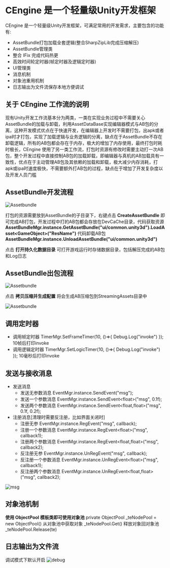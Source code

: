 # CEngine 是一个轻量级Unity开发框架

CEngine 是一个轻量级Unity开发框架，可满足常用的开发需求，主要包含的功能有:

* AssetBundle打包加载全套逻辑(整合SharpZipLib完成压缩解压)
* AssetBundle管理类
* 整合 IFix 完成代码热更
* 高效时间轮定时器(帧定时器及逻辑定时器)
* UI管理类
* 消息机制
* 对象池重用机制
* 日志输出为文件流保存本地方便调试

## 关于 CEngine 工作流的说明
现有Unity开发工作流基本分为两类，一类在实现业务过程中不需要关心AssetBundle的加载与卸载，利用AssetDataBase实现编辑器模式与AB包的分离，这种开发模式优点在于快速开发，在编辑器上开发时不需要打包，出apk或者ipa时才打包，实现了加载逻辑与业务逻辑的分离，缺点在于AssetBundle不存在卸载逻辑，所有的AB包都会存在于内存，极大的增加了内存使用，最终打包时耗时极长，CEngine 使用了另一类工作流，打包时资源有修改时需要主动打一次AB包，整个开发过程中直接控制AB包的加载卸载，即编辑器与真机的AB加载具有一致性，优点在于主动管理AB包及其依赖的加载和卸载，极大减少内存消耗，打apk或ipa时速度极快，不需要额外打AB包的过程，缺点在于增加了开发复杂度以及开发人员门槛

## AssetBundle开发流程
![Assetbundle](https://note.youdao.com/yws/public/resource/4b7367109b032273069df9c88f971989/xmlnote/WEBRESOURCEa67d4dc29b93b2f5ff00af760d23179e/26)

打包的资源需要放到AssetBundle的子目录下，右键点击 **CreateAssetBundle** 即可完成AB打包，开发过程中打的AB包都会存放在DevCaChe目录，代码获取资源 **AssetBundleMgr.instance.GetAssetBundle("ui/common.unity3d").LoadAsset&#60;GameObject&#62;("ResName")**
代码卸载AB包 **AssetBundleMgr.instance.UnloadAssetBundle("ui/common.unity3d")**

点击 **打开持久化数据目录** 可打开游戏运行时存储数据目录，包括解压完成的AB包和Log日志


## AssetBundle出包流程
![Assetbundle](https://note.youdao.com/yws/public/resource/4b7367109b032273069df9c88f971989/xmlnote/WEBRESOURCEdf07f560d657da4166f4bcd9f4f0ce3a/21)

点击 **拷贝压缩并生成配置** 将会生成AB压缩包到StreamingAssets目录中

![Assetbundle](https://note.youdao.com/yws/public/resource/4b7367109b032273069df9c88f971989/xmlnote/WEBRESOURCE961a823a59e33ea1c61a121bb852f156/29)

## 调用定时器

+ 调用帧定时器 TimerMgr.SetFrameTimer(10, ()=>{ Debug.Log("invoke") }); 10帧后打印invoke
+ 调用逻辑定时器 TimerMgr.SetLogicTimer(10, ()=>{ Debug.Log("invoke") }); 10毫秒后打印invoke

## 发送与接收消息
+ 发送消息
	+ 发送无参数消息 EventMgr.instance.SendEvent("msg");
	+ 发送一个参数消息 EventMgr.instance.SendEvent&#60;float&#62;("msg", 0.1f);
	+ 发送两个参数消息 EventMgr.instance.SendEvent&#60;float,float&#62;("msg", 0.1f, 0.2f);
+ 注册消息[清理时需要反注册，比如界面关闭时]
	+ 注册无参 EventMgr.instance.RegEvent("msg", callback);
	+ 注册一个参数消息 EventMgr.instance.RegEvent&#60;float&#62;("msg", callback1);
	+ 注册两个参数消息 EventMgr.instance.RegEvent&#60;float,float&#62;("msg", callback2);
    + 反注册无参 EventMgr.instance.UnRegEvent("msg", callback);
	+ 反注册一个参数消息 EventMgr.instance.UnRegEvent&#60;float&#62;("msg", callback1);
	+ 反注册两个参数消息 EventMgr.instance.UnRegEvent&#60;float,float&#62;("msg", callback2);

![msg](https://note.youdao.com/yws/public/resource/4b7367109b032273069df9c88f971989/xmlnote/WEBRESOURCE833e5569ef804a17f907cda8208df551/32)

## 对象池机制
**使用 ObjectPool 模板类即可使用对象池**
private ObjectPool<TimerEvent> _teNodePool = new ObjectPool<TimerEvent>()
从对象池中获取对象 _teNodePool.Get()
释放对象回对象池 _teNodePool.Release(te)

## 日志输出为文件流
调试模式下默认开启
![debug](https://note.youdao.com/yws/public/resource/4b7367109b032273069df9c88f971989/xmlnote/WEBRESOURCE149771dd496cdc4965cfc1bb5422b501/37)
